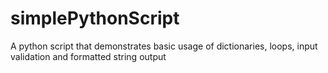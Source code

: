# simplePythonScript
A python script that demonstrates basic usage of dictionaries, loops, input validation and formatted string output
